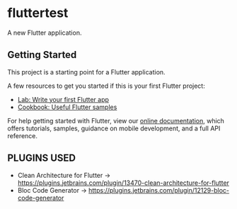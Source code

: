 # fluttertest

A new Flutter application.

## Getting Started

This project is a starting point for a Flutter application.

A few resources to get you started if this is your first Flutter project:

- [Lab: Write your first Flutter app](https://flutter.dev/docs/get-started/codelab)
- [Cookbook: Useful Flutter samples](https://flutter.dev/docs/cookbook)

For help getting started with Flutter, view our
[online documentation](https://flutter.dev/docs), which offers tutorials,
samples, guidance on mobile development, and a full API reference.

## PLUGINS USED

- Clean Architecture for Flutter -> https://plugins.jetbrains.com/plugin/13470-clean-architecture-for-flutter
- Bloc Code Generator -> https://plugins.jetbrains.com/plugin/12129-bloc-code-generator
